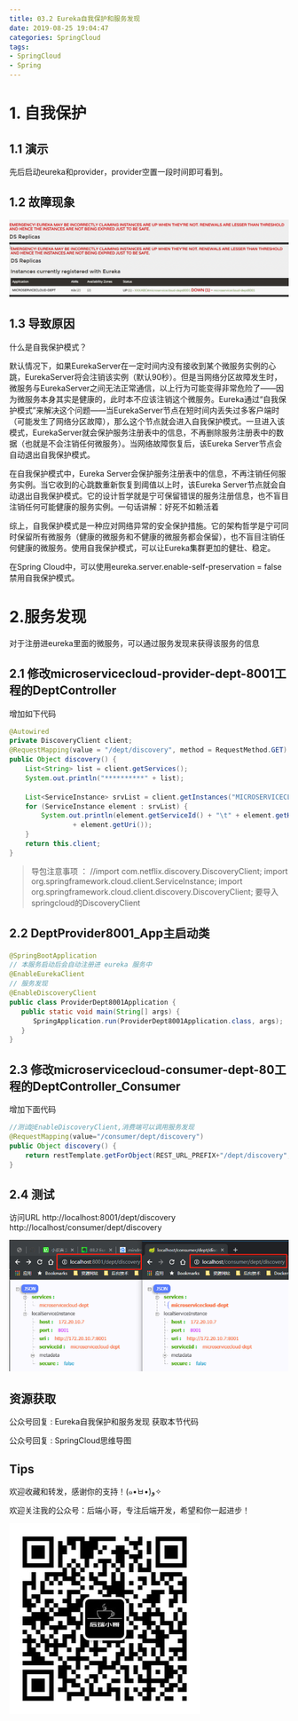 ```yaml
---
title: 03.2 Eureka自我保护和服务发现
date: 2019-08-25 19:04:47
categories: SpringCloud
tags:
- SpringCloud
- Spring
---
```


# 1. 自我保护
## 1.1 演示
先后启动eureka和provider，provider空置一段时间即可看到。

<!--more-->

## 1.2 故障现象

![](https://raw.githubusercontent.com/lujiahao0708/PicRepo/master/blogPic/SpringCloud/%E5%B0%9A%E7%A1%85%E8%B0%B7-SpringCloud%E6%95%99%E7%A8%8B/03.2%20Eureka%E8%87%AA%E6%88%91%E4%BF%9D%E6%8A%A4%E5%92%8C%E6%9C%8D%E5%8A%A1%E5%8F%91%E7%8E%B0/1.png)

## 1.3 导致原因
什么是自我保护模式？
 
默认情况下，如果EurekaServer在一定时间内没有接收到某个微服务实例的心跳，EurekaServer将会注销该实例（默认90秒）。但是当网络分区故障发生时，微服务与EurekaServer之间无法正常通信，以上行为可能变得非常危险了——因为微服务本身其实是健康的，此时本不应该注销这个微服务。Eureka通过“自我保护模式”来解决这个问题——当EurekaServer节点在短时间内丢失过多客户端时（可能发生了网络分区故障），那么这个节点就会进入自我保护模式。一旦进入该模式，EurekaServer就会保护服务注册表中的信息，不再删除服务注册表中的数据（也就是不会注销任何微服务）。当网络故障恢复后，该Eureka Server节点会自动退出自我保护模式。
 
在自我保护模式中，Eureka Server会保护服务注册表中的信息，不再注销任何服务实例。当它收到的心跳数重新恢复到阈值以上时，该Eureka Server节点就会自动退出自我保护模式。它的设计哲学就是宁可保留错误的服务注册信息，也不盲目注销任何可能健康的服务实例。一句话讲解：好死不如赖活着
 
综上，自我保护模式是一种应对网络异常的安全保护措施。它的架构哲学是宁可同时保留所有微服务（健康的微服务和不健康的微服务都会保留），也不盲目注销任何健康的微服务。使用自我保护模式，可以让Eureka集群更加的健壮、稳定。
 
在Spring Cloud中，可以使用eureka.server.enable-self-preservation = false 禁用自我保护模式。

# 2.服务发现
对于注册进eureka里面的微服务，可以通过服务发现来获得该服务的信息

## 2.1 修改microservicecloud-provider-dept-8001工程的DeptController
增加如下代码
```java
@Autowired
private DiscoveryClient client;
@RequestMapping(value = "/dept/discovery", method = RequestMethod.GET)
public Object discovery() {
    List<String> list = client.getServices();
    System.out.println("**********" + list);

    List<ServiceInstance> srvList = client.getInstances("MICROSERVICECLOUD-DEPT");
    for (ServiceInstance element : srvList) {
        System.out.println(element.getServiceId() + "\t" + element.getHost() + "\t" + element.getPort() + "\t"
                + element.getUri());
    }
    return this.client;
}
```
> 导包注意事项 ：
//import com.netflix.discovery.DiscoveryClient;
import org.springframework.cloud.client.ServiceInstance;
import org.springframework.cloud.client.discovery.DiscoveryClient;
要导入springcloud的DiscoveryClient


## 2.2 DeptProvider8001_App主启动类
```java
@SpringBootApplication
// 本服务启动后会自动注册进 eureka 服务中
@EnableEurekaClient
// 服务发现
@EnableDiscoveryClient
public class ProviderDept8001Application {
   public static void main(String[] args) {
      SpringApplication.run(ProviderDept8001Application.class, args);
   }
}
```
## 2.3 修改microservicecloud-consumer-dept-80工程的DeptController_Consumer
增加下面代码
```java
//测试@EnableDiscoveryClient,消费端可以调用服务发现
@RequestMapping(value="/consumer/dept/discovery")
public Object discovery() {
    return restTemplate.getForObject(REST_URL_PREFIX+"/dept/discovery", Object.class);
}
```

## 2.4 测试
访问URL
http://localhost:8001/dept/discovery
http://localhost/consumer/dept/discovery

![](https://raw.githubusercontent.com/lujiahao0708/PicRepo/master/blogPic/SpringCloud/%E5%B0%9A%E7%A1%85%E8%B0%B7-SpringCloud%E6%95%99%E7%A8%8B/03.2%20Eureka%E8%87%AA%E6%88%91%E4%BF%9D%E6%8A%A4%E5%92%8C%E6%9C%8D%E5%8A%A1%E5%8F%91%E7%8E%B0/2.png)

## 资源获取
公众号回复 : Eureka自我保护和服务发现 获取本节代码

公众号回复 : SpringCloud思维导图

## Tips
欢迎收藏和转发，感谢你的支持！(๑•̀ㅂ•́)و✧ 

欢迎关注我的公众号：后端小哥，专注后端开发，希望和你一起进步！

![](https://raw.githubusercontent.com/lujiahao0708/PicRepo/master/%E5%85%AC%E4%BC%97%E5%8F%B7%E4%BA%8C%E7%BB%B4%E7%A0%81.jpg)

